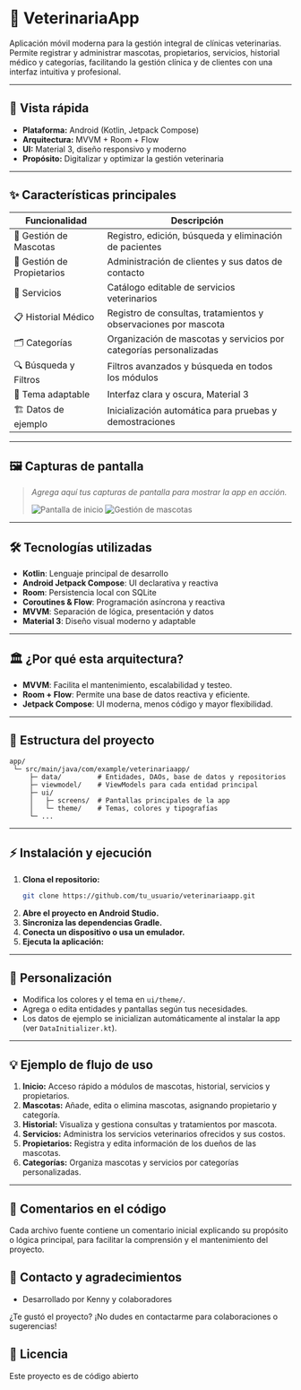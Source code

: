 # 🐾 VeterinariaApp

Aplicación móvil moderna para la gestión integral de clínicas veterinarias. Permite registrar y administrar mascotas, propietarios, servicios, historial médico y categorías, facilitando la gestión clínica y de clientes con una interfaz intuitiva y profesional.

---

## 🚀 Vista rápida

- **Plataforma:** Android (Kotlin, Jetpack Compose)
- **Arquitectura:** MVVM + Room + Flow
- **UI:** Material 3, diseño responsivo y moderno
- **Propósito:** Digitalizar y optimizar la gestión veterinaria

---

## ✨ Características principales

| Funcionalidad                | Descripción                                                                 |
|------------------------------|-----------------------------------------------------------------------------|
| 🐶 Gestión de Mascotas       | Registro, edición, búsqueda y eliminación de pacientes                       |
| 👤 Gestión de Propietarios   | Administración de clientes y sus datos de contacto                          |
| 🏥 Servicios                 | Catálogo editable de servicios veterinarios                                 |
| 📋 Historial Médico          | Registro de consultas, tratamientos y observaciones por mascota              |
| 🗂️ Categorías                | Organización de mascotas y servicios por categorías personalizadas           |
| 🔍 Búsqueda y Filtros        | Filtros avanzados y búsqueda en todos los módulos                            |
| 🌙 Tema adaptable            | Interfaz clara y oscura, Material 3                                         |
| 🏗️ Datos de ejemplo          | Inicialización automática para pruebas y demostraciones                      |

---

## 🖼️ Capturas de pantalla

> _Agrega aquí tus capturas de pantalla para mostrar la app en acción._
>
> ![Pantalla de inicio](docs/screenshot_home.png)
> ![Gestión de mascotas](docs/screenshot_mascotas.png)

---

## 🛠️ Tecnologías utilizadas

- **Kotlin**: Lenguaje principal de desarrollo
- **Android Jetpack Compose**: UI declarativa y reactiva
- **Room**: Persistencia local con SQLite
- **Coroutines & Flow**: Programación asíncrona y reactiva
- **MVVM**: Separación de lógica, presentación y datos
- **Material 3**: Diseño visual moderno y adaptable

---

## 🏛️ ¿Por qué esta arquitectura?

- **MVVM**: Facilita el mantenimiento, escalabilidad y testeo.
- **Room + Flow**: Permite una base de datos reactiva y eficiente.
- **Jetpack Compose**: UI moderna, menos código y mayor flexibilidad.

---

## 📁 Estructura del proyecto

```
app/
 └─ src/main/java/com/example/veterinariaapp/
     ├─ data/         # Entidades, DAOs, base de datos y repositorios
     ├─ viewmodel/    # ViewModels para cada entidad principal
     ├─ ui/
     │   ├─ screens/  # Pantallas principales de la app
     │   └─ theme/    # Temas, colores y tipografías
     └─ ...
```

---

## ⚡ Instalación y ejecución

1. **Clona el repositorio:**
   ```bash
   git clone https://github.com/tu_usuario/veterinariaapp.git
   ```
2. **Abre el proyecto en Android Studio.**
3. **Sincroniza las dependencias Gradle.**
4. **Conecta un dispositivo o usa un emulador.**
5. **Ejecuta la aplicación:**
---

## 🧩 Personalización

- Modifica los colores y el tema en `ui/theme/`.
- Agrega o edita entidades y pantallas según tus necesidades.
- Los datos de ejemplo se inicializan automáticamente al instalar la app (ver `DataInitializer.kt`).

---

## 💡 Ejemplo de flujo de uso

1. **Inicio:** Acceso rápido a módulos de mascotas, historial, servicios y propietarios.
2. **Mascotas:** Añade, edita o elimina mascotas, asignando propietario y categoría.
3. **Historial:** Visualiza y gestiona consultas y tratamientos por mascota.
4. **Servicios:** Administra los servicios veterinarios ofrecidos y sus costos.
5. **Propietarios:** Registra y edita información de los dueños de las mascotas.
6. **Categorías:** Organiza mascotas y servicios por categorías personalizadas.

---

## 📝 Comentarios en el código

Cada archivo fuente contiene un comentario inicial explicando su propósito o lógica principal, para facilitar la comprensión y el mantenimiento del proyecto.


## 🤝 Contacto y agradecimientos

- Desarrollado por Kenny y colaboradores

¿Te gustó el proyecto? ¡No dudes en contactarme para colaboraciones o sugerencias!


## 📄 Licencia

Este proyecto es de código abierto
